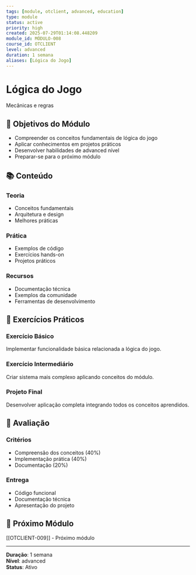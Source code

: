 ```yaml
---
tags: [module, otclient, advanced, education]
type: module
status: active
priority: high
created: 2025-07-29T01:14:08.448209
module_id: MÓDULO-008
course_id: OTCLIENT
level: advanced
duration: 1 semana
aliases: [Lógica do Jogo]
---
```


# Lógica do Jogo

Mecânicas e regras

## 🎯 Objetivos do Módulo

- Compreender os conceitos fundamentais de lógica do jogo
- Aplicar conhecimentos em projetos práticos
- Desenvolver habilidades de advanced nível
- Preparar-se para o próximo módulo

## 📚 Conteúdo


### Teoria
- Conceitos fundamentais
- Arquitetura e design
- Melhores práticas

### Prática
- Exemplos de código
- Exercícios hands-on
- Projetos práticos

### Recursos
- Documentação técnica
- Exemplos da comunidade
- Ferramentas de desenvolvimento


## 🧪 Exercícios Práticos


### Exercício Básico
Implementar funcionalidade básica relacionada a lógica do jogo.

### Exercício Intermediário
Criar sistema mais complexo aplicando conceitos do módulo.

### Projeto Final
Desenvolver aplicação completa integrando todos os conceitos aprendidos.


## 📝 Avaliação


### Critérios
- Compreensão dos conceitos (40%)
- Implementação prática (40%)
- Documentação (20%)

### Entrega
- Código funcional
- Documentação técnica
- Apresentação do projeto


## 🔗 Próximo Módulo

[[OTCLIENT-009]] - Próximo módulo

---

**Duração**: 1 semana  
**Nível**: advanced  
**Status**: Ativo
